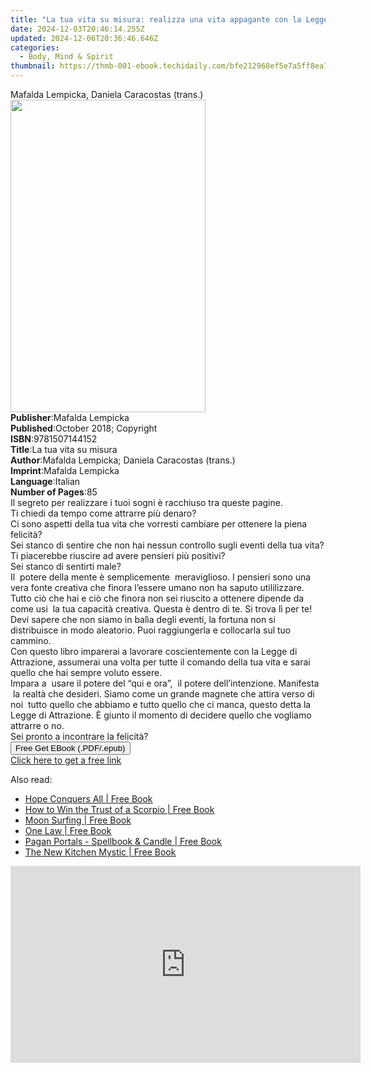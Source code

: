```yaml
---
title: "La tua vita su misura: realizza una vita appagante con la Legge di Attrazione | Free Book"
date: 2024-12-03T20:46:14.255Z
updated: 2024-12-06T20:36:46.646Z
categories:
  - Body, Mind & Spirit
thumbnail: https://thmb-001-ebook.techidaily.com/bfe212968ef5e7a5ff8ea7f86a3e3fca05bbbfde508fd603571db4839dba2f80.jpg
---
```

<main id="book-container">
  <div class="flex flex-col">
    <div class="book-brief flex-1 py-6 px-4 sm:p-6 md:py-10 md:px-8">
      <!-- brief-->
      <div class="book-brief-main">
        Mafalda Lempicka, Daniela Caracostas (trans.)
      </div>
    </div>
    <div
      class="book-meta-info flex-1 grid gap-4 col-start-1 col-end-3 row-start-1 sm:mb-6 sm:grid-cols-4 lg:gap-6 lg:col-start-2 lg:row-end-6 lg:row-span-6 lg:mb-0"
    >
      <div
        class="book-meta-info-left place-content-center mt-4 p-4 text-sm leading-6 col-start-2 col-span-2 dark:text-slate-400"
      >
        <img
          class="w-full h-500 object-cover rounded-lg sm:h-255 sm:col-span-2 lg:col-span-full"
          src="https://img-001-ebook.techidaily.com/de3b4f79d9fa278c9d3d9c0997f4a93f6cfde90953dc618e7cff43e0f9f799e9.jpg"
          alt=""
          width="312"
          height="500"
        />
      </div>
      <div
        class="book-meta-info-right mt-2 col-start-1 row-start-2 col-span-3 self-center"
      >
        <!-- meta data  -->
        <div class="flex flex-col px-4 md:px-8">
          <div class="flex-1">
            <strong>Publisher</strong>:<span class="px-2"
              >Mafalda Lempicka</span
            >
          </div>
          <div class="flex-1">
            <strong>Published</strong>:<span class="px-2"
              >October 2018; Copyright</span
            >
          </div>
          <div class="flex-1">
            <strong>ISBN</strong>:<span class="px-2">9781507144152</span>
          </div>
          <div class="flex-1">
            <strong>Title</strong>:<span class="px-2"
              >La tua vita su misura</span
            >
          </div>
          <div class="flex-1">
            <strong>Author</strong>:<span class="px-2"
              >Mafalda Lempicka; Daniela Caracostas (trans.)</span
            >
          </div>
          <div class="flex-1">
            <strong>Imprint</strong>:<span class="px-2">Mafalda Lempicka</span>
          </div>
          <div class="flex-1">
            <strong>Language</strong>:<span class="px-2">Italian</span>
          </div>
          <div class="flex-1">
            <strong>Number of Pages</strong>:<span class="px-2">85</span>
          </div>
        </div>
      </div>
    </div>
    <div class="book-description flex-1 py-6 px-4 sm:p-6 md:py-10 md:px-8">
      <div class="book-description-main">
        <div accordion-content="" id="description">
          Il segreto per realizzare i tuoi sogni è racchiuso tra queste
          pagine.<br />Ti chiedi da tempo come attrarre più denaro?<br />Ci sono
          aspetti della tua vita che vorresti cambiare per ottenere la piena
          felicità?<br />Sei stanco di sentire che non hai nessun controllo
          sugli eventi della tua vita?<br />Ti piacerebbe riuscire ad avere
          pensieri più positivi?<br />Sei stanco di sentirti male?<br />Il
          &nbsp;potere della mente è semplicemente &nbsp;meraviglioso. I
          pensieri sono una vera fonte creativa che finora l’essere umano non ha
          saputo utililizzare. Tutto ciò che hai e ciò che finora non sei
          riuscito a ottenere dipende da come usi &nbsp;la tua capacità
          creativa. Questa è dentro di te. Si trova lì per te! Devi sapere che
          non siamo in balìa degli eventi, la fortuna non si distribuisce in
          modo aleatorio. Puoi raggiungerla e collocarla sul tuo cammino.<br />Con
          questo libro imparerai a lavorare coscientemente con la Legge di
          Attrazione, assumerai una volta per tutte il comando della tua vita e
          sarai quello che hai sempre voluto essere.<br />Impara a &nbsp;usare
          il potere del “qui e ora”, &nbsp;il potere dell’intenzione. Manifesta
          &nbsp;la realtà che desideri. Siamo come un grande magnete che attira
          verso di noi&nbsp; tutto quello che abbiamo e tutto quello che ci
          manca, questo detta la Legge di Attrazione. Ė giunto il momento di
          decidere quello che vogliamo attrarre o no.<br />Sei pronto a
          incontrare la felicità?<br />
        </div>
        <div class="accordion-fader"></div>
      </div>
    </div>
    <div class="book-excerpts flex-1 py-6 px-4 sm:p-6 md:py-10 md:px-8"></div>
    <div
      class="book-about-author flex-1 py-6 px-4 sm:p-6 md:py-10 md:px-8"
    ></div>
    <div class="book-free-get flex-1 py-6 px-4 sm:p-6 md:py-10 md:px-8">
      <button
        id="btn-free-get"
        class="bg-blue-500 hover:bg-blue-700 text-white font-bold py-2 px-4 rounded"
      >
        Free Get EBook (.PDF/.epub)
      </button>
      <div id="countdown-display" class="px-2 text-lg mt-2"></div>
      <a
        id="free-link"
        class="hidden bg-blue-500 hover:bg-blue-700 text-white font-bold py-2 px-4 rounded"
        href="https://www.ebooks.com/en-us/book/95818705/la-tua-vita-su-misura-realizza-una-vita-appagante-con-la-legge-di-attrazione/mafalda-lempicka/"
        target="_blank"
        >Click here to get a free link</a
      >
    </div>
    <script>
      let countdownTime = 0;
      let countdownInterval = null;
      document
        .getElementById('btn-free-get')
        .addEventListener('click', startCountdown);
      function startCountdown() {
        countdownTime = new Date().getTime() + 60000 * 3;
        countdownInterval = setInterval(updateCountdown, 1000);
        document.getElementById('btn-free-get').disabled = true;
        document
          .getElementById('btn-free-get')
          .classList.add('bg-gray-500', 'cursor-not-allowed');
      }
      function updateCountdown() {
        let currentTime = new Date().getTime();
        let timeLeft = countdownTime - currentTime;
        let secondsLeft = Math.floor(timeLeft / 1000);
        document.getElementById('countdown-display').innerHTML =
          `Remaining time: ${secondsLeft} seconds.`;
        if (secondsLeft <= 0) {
          clearInterval(countdownInterval);
          document.getElementById('btn-free-get').classList.add('hidden');
          document.getElementById('free-link').classList.remove('hidden');
          document.getElementById('countdown-display').innerHTML = '';
        }
      }
    </script>
  </div>
</main>

<ins class="adsbygoogle"
      style="display:block"
      data-ad-client="ca-pub-7571918770474297"
      data-ad-slot="8358498916"
      data-ad-format="auto"
      data-full-width-responsive="true"></ins>
    

<span class="atpl-alsoreadstyle">Also read:</span>
<div><ul>
<li><a href="https://novels-ebooks.techidaily.com/1060165-9781455523054-hope-conquers-all/"><u>Hope Conquers All | Free Book</u></a></li>
<li><a href="https://novels-ebooks.techidaily.com/1058513-9781780993522-how-to-win-the-trust-of-a-scorpio/"><u>How to Win the Trust of a Scorpio | Free Book</u></a></li>
<li><a href="https://novels-ebooks.techidaily.com/1058512-9781780993256-moon-surfing/"><u>Moon Surfing | Free Book</u></a></li>
<li><a href="https://novels-ebooks.techidaily.com/1060250-9781476716060-one-law/"><u>One Law | Free Book</u></a></li>
<li><a href="https://novels-ebooks.techidaily.com/1058519-9781780995649-pagan-portals-spellbook-candle/"><u>Pagan Portals - Spellbook & Candle | Free Book</u></a></li>
<li><a href="https://novels-ebooks.techidaily.com/1060331-9781476714738-the-new-kitchen-mystic/"><u>The New Kitchen Mystic | Free Book</u></a></li>
</ul></div>

<!-- affiliate ads begin -->
<iframe width="560" height="315" src="https://www.youtube.com/embed/n-66V-LRK3Y?si=fNeB2pXCePeQli6E" title="YouTube video player" frameborder="0" allow="accelerometer; autoplay; clipboard-write; encrypted-media; gyroscope; picture-in-picture; web-share" referrerpolicy="strict-origin-when-cross-origin" allowfullscreen></iframe>
<!-- affiliate ads end -->

